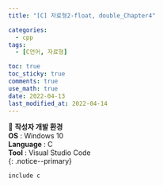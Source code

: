 ```yaml
---
title: "[C] 자료형2-float, double_Chapter4"

categories:
  - cpp
tags:
  - [C언어, 자료형]

toc: true
toc_sticky: true
comments: true
use_math: true
date: 2022-04-13
last_modified_at: 2022-04-14
---
```


📌 **작성자 개발 환경** <br>
**OS** : Windows 10 <br>
**Language** : C<br>
**Tool** : Visual Studio Code<br>
{: .notice--primary}


```c
include c
```
